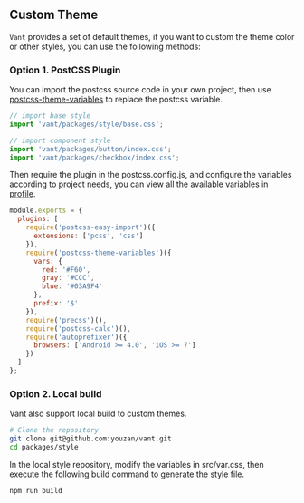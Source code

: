 ## Custom Theme

`Vant` provides a set of default themes, if you want to custom the theme color or other styles, you can use the following methods:

### Option 1. PostCSS Plugin
You can import the postcss source code in your own project, then use [postcss-theme-variables](https://www.npmjs.com/package/postcss-theme-variables) to replace the postcss variable.

```javascript
// import base style
import 'vant/packages/style/base.css';

// import component style
import 'vant/packages/button/index.css';
import 'vant/packages/checkbox/index.css';
```

Then require the plugin in the postcss.config.js, and configure the variables according to project needs, you can view all the available variables in [profile](https://github.com/youzan/vant/blob/dev/packages/style/var.css).

```javascript
module.exports = {
  plugins: [
    require('postcss-easy-import')({
      extensions: ['pcss', 'css']
    }),
    require('postcss-theme-variables')({
      vars: {
        red: '#F60',
        gray: '#CCC',
        blue: '#03A9F4'
      },
      prefix: '$'
    }),
    require('precss')(),
    require('postcss-calc')(),
    require('autoprefixer')({
      browsers: ['Android >= 4.0', 'iOS >= 7']
    })
  ]
};
```

### Option 2. Local build
Vant also support local build to custom themes.

```bash
# Clone the repository
git clone git@github.com:youzan/vant.git
cd packages/style
```

In the local style repository, modify the variables in src/var.css, then execute the following build command to generate the style file.
```bash
npm run build
```
